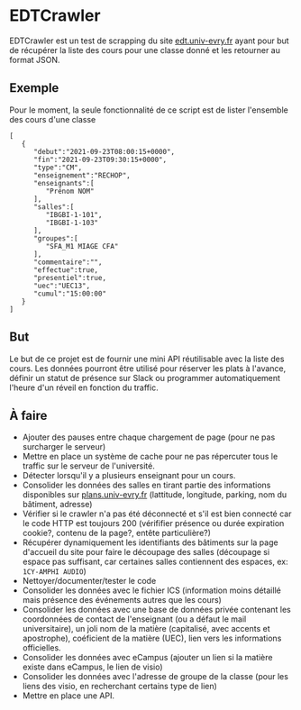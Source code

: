 # EDTCrawler

EDTCrawler est un test de scrapping du site [edt.univ-evry.fr](https://edt.univ-evry.fr) ayant pour but de récupérer la liste des cours pour une classe donné et les retourner au format JSON. 

## Exemple

Pour le moment, la seule fonctionnalité de ce script est de lister l'ensemble des cours d'une classe
```
[
   {
      "debut":"2021-09-23T08:00:15+0000",
      "fin":"2021-09-23T09:30:15+0000",
      "type":"CM",
      "enseignement":"RECHOP",
      "enseignants":[
         "Prénom NOM"
      ],
      "salles":[
         "IBGBI-1-101",
         "IBGBI-1-103"
      ],
      "groupes":[
         "SFA_M1 MIAGE CFA"
      ],
      "commentaire":"",
      "effectue":true,
      "presentiel":true,
      "uec":"UEC13",
      "cumul":"15:00:00"
   }
]
```
## But
Le but de ce projet est de fournir une mini API réutilisable avec la liste des cours. Les données pourront être utilisé pour réserver les plats à l'avance, définir un statut de présence sur Slack ou programmer automatiquement l'heure d'un réveil en fonction du traffic. 

## À faire
* Ajouter des pauses entre chaque chargement de page (pour ne pas surcharger le serveur)
* Mettre en place un système de cache pour ne pas répercuter tous le traffic sur le serveur de l'université.
* Détecter lorsqu'il y a plusieurs enseignant pour un cours.
* Consolider les données des salles en tirant partie des informations disponibles sur [plans.univ-evry.fr](http://plans.univ-evry.fr) (lattitude, longitude, parking, nom du bâtiment, adresse)
* Vérifier si le crawler n'a pas été déconnecté et s'il est bien connecté car le code HTTP est toujours 200 (vérififier présence ou durée expiration cookie?, contenu de la page?, entête particulière?) 
* Récupérer dynamiquement les identifiants des bâtiments sur la page d'accueil du site pour faire le découpage des salles (découpage si espace pas suffisant, car certaines salles contiennent des espaces, ex: `1CY-AMPHI AUDIO`)
* Nettoyer/documenter/tester le code
* Consolider les données avec le fichier ICS (information moins détaillé mais présence des événements autres que les cours)
* Consolider les données avec une base de données privée contenant les coordonnées de contact de l'enseignant (ou a défaut le mail universitaire), un joli nom de la matière (capitalisé, avec accents et apostrophe), coéficient de la matière (UEC), lien vers les informations officielles.
* Consolider les données avec eCampus (ajouter un lien si la matière existe dans eCampus, le lien de visio)
* Consolider les données avec l'adresse de groupe de la classe (pour les liens des visio, en recherchant certains type de lien)
* Mettre en place une API.